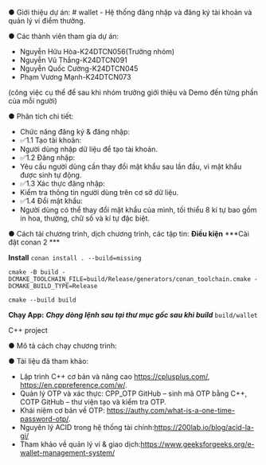 ●	Giới thiệu dự án: # wallet - Hệ thống đăng nhập và đăng ký tài khoản và quản lý ví điểm thưởng.

●	Các thành viên tham gia dự án:
+ Nguyễn Hữu Hòa-K24DTCN056(Trưởng nhóm)
+ Nguyễn Vũ Thắng-K24DTCN091
+ Nguyễn Quốc Cường-K24DTCN045
+ Phạm Vương Mạnh-K24DTCN073
  
(công việc cụ thể để sau khi nhóm trưởng giới thiệu và Demo đến từng phần của mỗi người)

●	Phân tích chi tiết:
 +	Chức năng đăng ký & đăng nhập:
 +	 ✅1.1 Tạo tài khoản:
 +  Người dùng nhập dữ liệu để tạo tài khoản. 
 +  ✅1.2 Đăng nhập:
 +  Yêu cầu người dùng cần thay đổi mật khẩu sau lần đầu, vì mật khẩu được sinh tự động.
 + ✅1.3 Xác thực đăng nhập:
 +  Kiểm tra thông tin người dùng trên cơ sở dữ liệu.
 +  ✅1.4 Đổi mật khẩu:
 +  Người dùng có thể thay đổi mật khẩu của mình, tối thiểu 8 kí tự bao gồm in hoa, thường, chữ số và kí tự đặc biệt.
 

●	Cách tải chương trình, dịch chương trình, các tập tin:
**Điều kiện**
***Cài đặt conan 2 ***


**Install**
`conan install . --build=missing`

`cmake -B build -DCMAKE_TOOLCHAIN_FILE=build/Release/generators/conan_toolchain.cmake -DCMAKE_BUILD_TYPE=Release`

`cmake --build build`

**Chạy App:**
***Chạy dòng lệnh sau tại thư mục gốc sau khi build***
`build/wallet`

C++ project

●	Mô tả cách chạy chương trình:

● Tài liệu đã tham khảo: 
+ Lập trình C++ cơ bản và nâng cao https://cplusplus.com/, https://en.cppreference.com/w/.
+ Quản lý OTP và xác thực: CPP_OTP GitHub – sinh mã OTP bằng C++, COTP GitHub – thư viện tạo và kiểm tra OTP.
+ Khái niệm cơ bản về OTP: https://authy.com/what-is-a-one-time-password-otp/.
+ Nguyên lý ACID trong hệ thống tài chính:https://200lab.io/blog/acid-la-gi/
+ Tham khảo về quản lý ví & giao dịch:https://www.geeksforgeeks.org/e-wallet-management-system/
